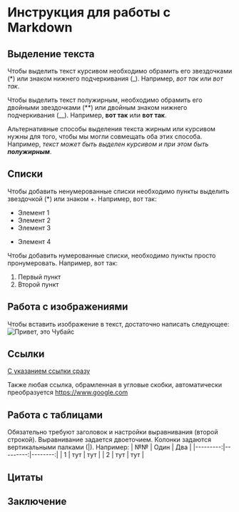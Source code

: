 # Инструкция для работы с Markdown

## Выделение текста

Чтобы выделить текст курсивом необходимо обрамить его звездочками (*) или знаком нижнего подчеркивания (_). Например, *вот так* или _вот так_.

Чтобы выделить текст полужирным, необходимо обрамить его двойными звездочками (**) или двойным знаком нижнего подчеркивания (__). Например, **вот так** или __вот так__.

Альтернативные способы выделения текста жирным или курсивом нужны для того, чтобы мы могли совмещать оба этих способа. Например, _текст может быть выделен курсивом и при этом быть **полужирным**_.

## Списки

Чтобы добавить ненумерованные списки необходимо пункты выделить звездочкой (*) или знаком +. Например, вот так:
* Элемент 1
* Элемент 2
* Элемент 3
+ Элемент 4

Чтобы добавить нумерованные списки, необходимо пункты просто пронумеровать. Например, вот так:
1. Первый пункт
2. Второй пункт

## Работа с изображениями

Чтобы вставить изображение в текст, достаточно написать следующее:
![Привет, это Чубайс](Чубайс.jpg)

## Ссылки

[С указанием ссылки сразу](https://www.google.com)

Также любая ссылка, обрамленная в угловые скобки, автоматически преобразуется <https://www.google.com>

## Работа с таблицами

Обязательно требуют заголовок и настройки выравнивания (второй строкой). Выравнивание задается двоеточием. Колонки задаются вертикальными палками (|). Например:
|    №№    |   Один   |   Два   |
|---------:|---------:|--------:|
|     1    |   тут    |   тут   |
|     2    |   тут    |   тут   |


## Цитаты

## Заключение